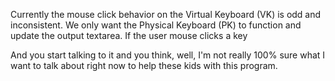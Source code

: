 Currently the mouse click behavior on the Virtual Keyboard (VK) is odd and inconsistent. We only want the Physical Keyboard (PK) to function and update the output textarea. If the user mouse clicks a key




And you start talking to it and you think, well, I'm not really 100% sure what I want to talk about right now to help these kids with this program.